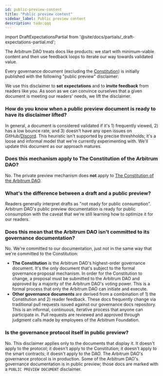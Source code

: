 ```yaml
---
id: public-preview-content
title: "Public preview content"
sidebar_label: Public preview content
description: todo:qqq
---
```


import DraftExpectationsPartial from '@site/docs/partials/_draft-expectations-partial.md'; 

The Arbitrum DAO treats docs like products: we start with minimum-viable content and then use feedback loops to iterate our way towards validated value.

Every governance document (excluding the [Constitution](../dao-constitution)) is initially published with the following "public preview" disclaimer:

<DraftExpectationsPartial />

We use this disclaimer to **set expectations** and to **invite feedback** from readers like you. As soon as we can convince ourselves that a given document is meeting our readers' needs, we lift the disclaimer.

### How do you know when a public preview document is ready to have its disclaimer lifted?

In general, a document is considered validated if it's 1) frequently viewed, 2) has a low bounce rate, and 3) doesn't have any open issues on GitHub/[Discord](https://discord.gg/arbitrum). This heuristic isn't supported by precise threshholds; it's a loose and informal model that we're currently experimenting with. We'll update this document as our approach matures.

### Does this mechanism apply to The Constitution of the Arbitrum DAO?

No. The private preview mechanism does **not** apply to [The Constitution of the Arbitrum DAO](../dao-constitution.md).

### What's the difference between a draft and a public preview?

Readers generally interpret drafts as "not ready for public consumption". Arbitrum DAO's public preview documentation is ready for public consumption with the caveat that we're still learning how to optimize it for our readers.

### Does this mean that the Arbitrum DAO isn't committed to its governance documentation?

No. We're committed to our documentation, just not in the same way that we're committed to the Constitution:

 - **The Constitution** is the Arbitrum DAO's highest-order governance document. It's the only document that's subject to the formal governance proposal mechanism. In order for the Constitution to change, a proposal must be submitted to the Arbitrum DAO and approved by a majority of the Arbitrum DAO's voting power. This is a formal process that only the Arbitrum DAO can initiate and execute.
 - **Other governance documents** are derived from a combination of 1) the Constitution and 2) reader feedback. These docs frequently change via traditional pull requests issued against our governance docs repository. This is an informal, continuous, iterative process that anyone can participate in. Pull requests are reviewed and approved through judgment calls made by employees of the Arbitrum Foundation.


### Is the governance protocol itself in public preview?

No. This disclaimer applies only to the documents that display it. It doesn't apply to the protocol; it doesn't apply to the Constitution; it doesn't apply to the smart contracts; it doesn't apply to the DAO. The Arbitrum DAO's governance protocol is in production. Some of the Arbitrum DAO's governance documentation is in public preview; those docs are marked with a `PUBLIC PREVIEW DOCUMENT` disclaimer.